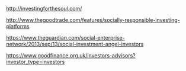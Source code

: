 

http://investingforthesoul.com/

http://www.thegoodtrade.com/features/socially-responsible-investing-platforms

https://www.theguardian.com/social-enterprise-network/2013/sep/13/social-investment-angel-investors

https://www.goodfinance.org.uk/investors-advisors?investor_type=investors